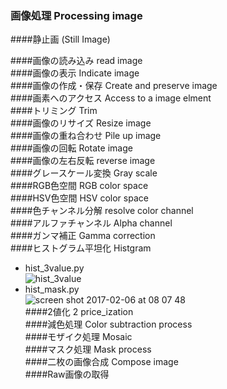 ### 画像処理 Processing image
####静止画 (Still Image)

####画像の読み込み read image<br> 
####画像の表示 Indicate image<br>
####画像の作成・保存 Create and preserve image<br>
####画素へのアクセス Access to a image elment<br>
####トリミング  Trim<br>
####画像のリサイズ Resize image<br> 
####画像の重ね合わせ Pile up image<br>
####画像の回転 Rotate image<br>
####画像の左右反転 reverse image<br>
####グレースケール変換 Gray scale<br>
####RGB色空間 RGB color space<br>
####HSV色空間 HSV color space<br>
####色チャンネル分解 resolve color channel<br>
####アルファチャンネル Alpha channel<br>
####ガンマ補正 Gamma correction<br>
####ヒストグラム平坦化 Histgram<br>
- hist_3value.py<br>
![hist_3value](https://cloud.githubusercontent.com/assets/17031124/22630718/3c908eb0-ec42-11e6-9688-d87fb8d00de4.png)<br>
- hist_mask.py<br>
![screen shot 2017-02-06 at 08 07 48](https://cloud.githubusercontent.com/assets/17031124/22630764/e7e2005a-ec42-11e6-8e3b-2aa0126c580a.png)<br>
####2値化 2 price_ization<br>
####減色処理 Color subtraction process<br>
####モザイク処理 Mosaic<br>
####マスク処理 Mask process<br>
####二枚の画像合成 Compose image<br>
####Raw画像の取得<br>